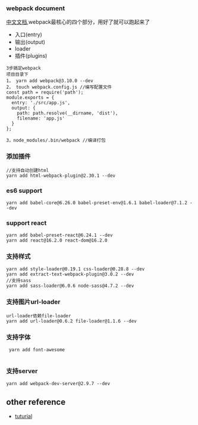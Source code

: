 ### webpack document
[中文文档](https://doc.webpack-china.org/concepts/),webpack最核心的四个部分，用好了就可以跑起来了
- 入口(entry)
- 输出(output)
- loader
- 插件(plugins)
```
3步搞定webpack
项目目录下
1， yarn add webpack@3.10.0 --dev
2， touch webpack.config.js //编写配置文件
const path = require('path');
module.exports = {
  entry: './src/app.js',
  output: {
    path: path.resolve(__dirname, 'dist'),
    filename: 'app.js'
  }
};

3，node_modules/.bin/webpack //编译打包
```

### 添加插件

```
//支持自动创建html
yarn add html-webpack-plugin@2.30.1 --dev

```
### es6 support
```
yarn add babel-core@6.26.0 babel-preset-env@1.6.1 babel-loader@7.1.2 --dev
```
### support react
```
yarn add babel-preset-react@6.24.1 --dev
yarn add react@16.2.0 react-dom@16.2.0
```
### 支持样式
```
yarn add style-loader@0.19.1 css-loader@0.28.8 --dev
yarn add extract-text-webpack-plugin@3.0.2 --dev
//支持sass
yarn add sass-loader@6.0.6 node-sass@4.7.2 --dev
```
### 支持图片url-loader
```
url-loader依赖file-loader
yarn add url-loader@0.6.2 file-loader@1.1.6 --dev
```
### 支持字体
```
 yarn add font-awesome
 
```
###  支持server
```
yarn add webpack-dev-server@2.9.7 --dev
```
## other reference
- [tuturial](http://blog.csdn.net/sinat_17775997/article/details/61424829)
